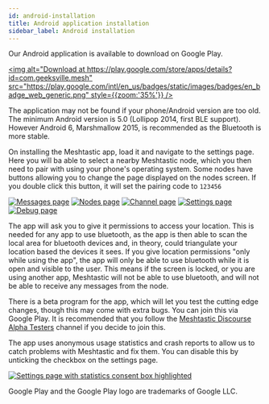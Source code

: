 ```yaml
---
id: android-installation
title: Android application installation
sidebar_label: Android installation
---
```

Our Android application is available to download on Google Play.

[<img alt="Download at https://play.google.com/store/apps/details?id=com.geeksville.mesh" src="https://play.google.com/intl/en_us/badges/static/images/badges/en_badge_web_generic.png" style={{zoom:'35%'}} />](https://play.google.com/store/apps/details?id=com.geeksville.mesh&referrer=utm_source%3Dgithub-homepage)

The application may not be found if your phone/Android version are too old. The minimum Android version is 5.0 (Lollipop 2014, first BLE support). However Android 6, Marshmallow 2015, is recommended as the Bluetooth is more stable.

On installing the Meshtastic app, load it and navigate to the settings page. Here you will ba able to select a nearby Meshtastic node, which you then need to pair with using your phone's operating system. Some nodes have buttons allowing you to change the page displayed on the nodes screen. If you double click this button, it will set the pairing code to `123456`

[![Messages page](/img/android/android_messages_sm.png)](/img/android/android_messages_sm.png) [![Nodes page](/img/android/android_nodes_sm.png)](/img/android/android_nodes.png) [![Channel page](/img/android/android_channel_sm.png)](/img/android/android_channel.png) [![Settings page](/img/android/android_settings_sm.png)](/img/android/android_settings.png) [![Debug page](/img/android/android_debug_sm.png)](/img/android/android_debug.png)

The app will ask you to give it permissions to access your location. This is needed for any app to use bluetooth, as the app is then able to scan the local area for bluetooth devices and, in theory, could triangulate your location based the devices it sees. If you give location permissions "only while using the app", the app will only be able to use bluetooth while it is open and visible to the user. This means if the screen is locked, or you are using another app, Meshtastic will not be able to use bluetooth, and will not be able to receive any messages from the node.

There is a beta program for the app, which will let you test the cutting edge changes, though this may come with extra bugs. You can join this via Google Play. It is recommended that you follow the [Meshtastic Discourse Alpha Testers](https://meshtastic.discourse.group/c/development/alpha-testers) channel if you decide to join this.

The app uses anonymous usage statistics and crash reports to allow us to catch problems with Meshtastic and fix them. You can disable this by unticking the checkbox on the settings page.

[![Settings page with statistics consent box highlighted](/img/android/android_stats_consent_sm.png)](/img/android/android_stats_consent.png)
  
   
Google Play and the Google Play logo are trademarks of Google LLC.

